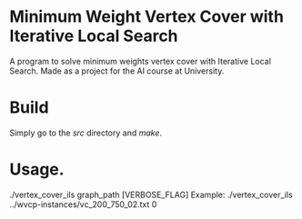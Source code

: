 # Minimum Weight Vertex Cover with Iterative Local Search
A program to solve minimum weights vertex cover with Iterative Local Search. Made as a project for the AI course at University.
# Build
Simply go to the *src* directory and *make*.
# Usage.
./vertex_cover_ils graph_path [VERBOSE_FLAG]
Example:
./vertex_cover_ils ../wvcp-instances/vc_200_750_02.txt 0
